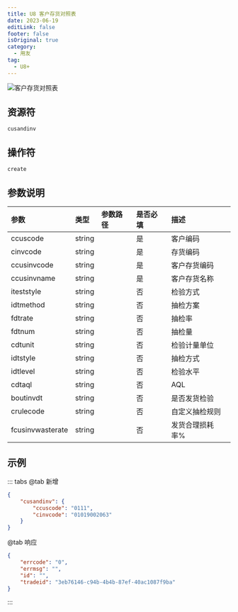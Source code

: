 ```yaml
---
title: U8 客户存货对照表
date: 2023-06-19
editLink: false
footer: false
isOriginal: true
category:
  - 用友
tag:
  - U8+
---
```


![客户存货对照表](https://image.ilyl.life:8443/yonyou/u8/as/cusandinv.gif)

## 资源符

`cusandinv`
  
## 操作符

`create`

## 参数说明

|参数|类型|参数路径|是否必填|描述|
|:-|:-|:-|:-|:-|
|ccuscode|string||是|客户编码|
|cinvcode|string||是|存货编码|
|ccusinvcode|string||是|客户存货编码|
|ccusinvname|string||是|客户存货名称|
|iteststyle|string||否|检验方式|
|idtmethod|string||否|抽检方案|
|fdtrate|string||否|抽检率|
|fdtnum|string||否|抽检量|
|cdtunit|string||否|检验计量单位|
|idtstyle|string||否|抽检方式|
|idtlevel|string||否|检验水平|
|cdtaql|string||否|AQL|
|boutinvdt|string||否|是否发货检验|
|crulecode|string||否|自定义抽检规则|
|fcusinvwasterate|string||否|发货合理损耗率%|

## 示例

::: tabs
@tab 新增

```json
{
    "cusandinv": {
        "ccuscode": "0111",
        "cinvcode": "01019002063"
    }
}
```

@tab 响应

```json
{
    "errcode": "0",
    "errmsg": "",
    "id": "",
    "tradeid": "3eb76146-c94b-4b4b-87ef-40ac1087f9ba"
}
```

:::
